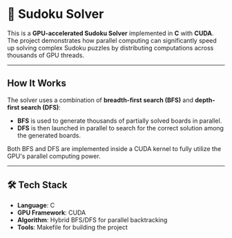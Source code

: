 # 🧩 Sudoku Solver

This is a **GPU-accelerated Sudoku Solver** implemented in **C** with **CUDA**. The project demonstrates how parallel computing can significantly speed up solving complex Sudoku puzzles by distributing computations across thousands of GPU threads.

---

##  How It Works
The solver uses a combination of **breadth-first search (BFS)** and **depth-first search (DFS)**:
- **BFS** is used to generate thousands of partially solved boards in parallel.
- **DFS** is then launched in parallel to search for the correct solution among the generated boards.

Both BFS and DFS are implemented inside a CUDA kernel to fully utilize the GPU's parallel computing power.

---

## 🛠️ Tech Stack
- **Language**: C
- **GPU Framework**: CUDA
- **Algorithm**: Hybrid BFS/DFS for parallel backtracking
- **Tools**: Makefile for building the project
